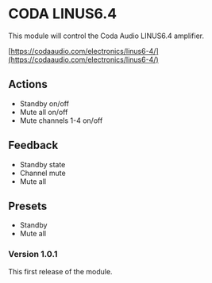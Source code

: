 # CODA LINUS6.4
This module will control the Coda Audio LINUS6.4 amplifier.

[https://codaaudio.com/electronics/linus6-4/](https://codaaudio.com/electronics/linus6-4/)

## Actions
* Standby on/off
* Mute all on/off
* Mute channels 1-4 on/off

## Feedback
* Standby state
* Channel mute
* Mute all

## Presets
* Standby
* Mute all

### Version 1.0.1
This first release of the module.
